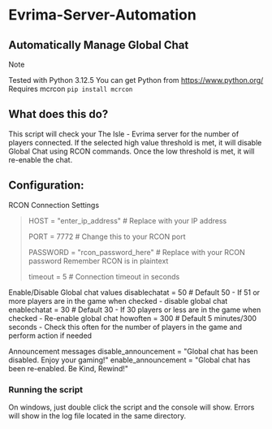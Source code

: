 # Evrima-Server-Automation
## Automatically Manage Global Chat
> [!NOTE]
> Tested with Python 3.12.5
> You can get Python from https://www.python.org/
> Requires mcrcon `pip install mcrcon`

## What does this do?   
This script will check your The Isle - Evrima server for the number of players connected.
If the selected high value threshold is met, it will disable Global Chat using RCON commands.
Once the low threshold is met, it will re-enable the chat.

## Configuration:
RCON Connection Settings
>HOST = "enter_ip_address"  # Replace with your IP address
>
>PORT = 7772  # Change this to your RCON port
>
>PASSWORD = "rcon_password_here"  # Replace with your RCON password  Remember RCON is in plaintext
>
>timeout = 5  # Connection timeout in seconds

 Enable/Disable Global chat values
disablechatat = 50 # Default 50 - If 51 or more players are in the game when checked - disable global chat
enablechatat = 30 # Default 30 - If 30 players or less are in the game when checked - Re-enable global chat
howoften = 300 # Default 5 minutes/300 seconds - Check this often for the number of players in the game and perform action if needed

 Announcement messages
disable_announcement = "Global chat has been disabled. Enjoy your gaming!"
enable_announcement = "Global chat has been re-enabled. Be Kind, Rewind!"

### Running the script
On windows, just double click the script and the console will show. Errors will show in the log file located in the same directory.
